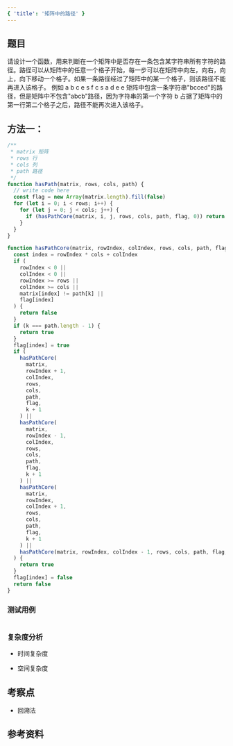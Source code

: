 ```yaml
---
{ 'title': '矩阵中的路径' }
---
```


## 题目

请设计一个函数，用来判断在一个矩阵中是否存在一条包含某字符串所有字符的路径。路径可以从矩阵中的任意一个格子开始，每一步可以在矩阵中向左，向右，向上，向下移动一个格子。如果一条路径经过了矩阵中的某一个格子，则该路径不能再进入该格子。 例如 a b c e s f c s a d e e 矩阵中包含一条字符串"bcced"的路径，但是矩阵中不包含"abcb"路径，因为字符串的第一个字符 b 占据了矩阵中的第一行第二个格子之后，路径不能再次进入该格子。

## 方法一：

```js
/**
 * matrix 矩阵
 * rows 行
 * cols 列
 * path 路径
 */
function hasPath(matrix, rows, cols, path) {
  // write code here
  const flag = new Array(matrix.length).fill(false)
  for (let i = 0; i < rows; i++) {
    for (let j = 0; j < cols; j++) {
      if (hasPathCore(matrix, i, j, rows, cols, path, flag, 0)) return true
    }
  }
}

function hasPathCore(matrix, rowIndex, colIndex, rows, cols, path, flag, k) {
  const index = rowIndex * cols + colIndex
  if (
    rowIndex < 0 ||
    colIndex < 0 ||
    rowIndex >= rows ||
    colIndex >= cols ||
    matrix[index] != path[k] ||
    flag[index]
  ) {
    return false
  }
  if (k === path.length - 1) {
    return true
  }
  flag[index] = true
  if (
    hasPathCore(
      matrix,
      rowIndex + 1,
      colIndex,
      rows,
      cols,
      path,
      flag,
      k + 1
    ) ||
    hasPathCore(
      matrix,
      rowIndex - 1,
      colIndex,
      rows,
      cols,
      path,
      flag,
      k + 1
    ) ||
    hasPathCore(
      matrix,
      rowIndex,
      colIndex + 1,
      rows,
      cols,
      path,
      flag,
      k + 1
    ) ||
    hasPathCore(matrix, rowIndex, colIndex - 1, rows, cols, path, flag, k + 1)
  ) {
    return true
  }
  flag[index] = false
  return false
}
```

### 测试用例

```js
```

### 复杂度分析

- 时间复杂度

- 空间复杂度

## 考察点

- 回溯法

## 参考资料
